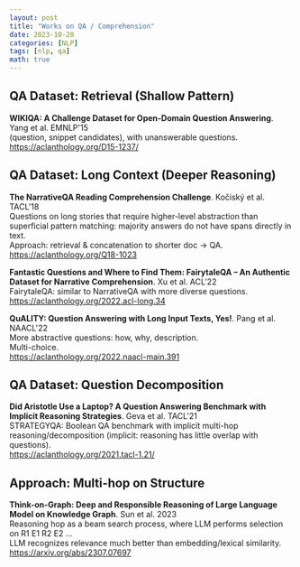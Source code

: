 ```yaml
---
layout: post
title: "Works on QA / Comprehension"
date: 2023-10-20
categories: [NLP]
tags: [nlp, qa]
math: true
---
```


## QA Dataset: Retrieval (Shallow Pattern)

**WIKIQA: A Challenge Dataset for Open-Domain Question Answering**. Yang et al. EMNLP'15\
(question, snippet candidates), with unanswerable questions.\
<https://aclanthology.org/D15-1237/>

## QA Dataset: Long Context (Deeper Reasoning)

**The NarrativeQA Reading Comprehension Challenge**. Kočiský et al. TACL'18\
Questions on long stories that require higher-level abstraction than superficial pattern matching: majority answers do not have spans directly in text.\
Approach: retrieval & concatenation to shorter doc -> QA.\
<https://aclanthology.org/Q18-1023>

**Fantastic Questions and Where to Find Them: FairytaleQA – An Authentic Dataset for Narrative Comprehension**. Xu et al. ACL'22\
FairytaleQA: similar to NarrativeQA with more diverse questions.\
<https://aclanthology.org/2022.acl-long.34>

**QuALITY: Question Answering with Long Input Texts, Yes!**. Pang et al. NAACL'22\
More abstractive questions: how, why, description.\
Multi-choice.\
<https://aclanthology.org/2022.naacl-main.391>

## QA Dataset: Question Decomposition

**Did Aristotle Use a Laptop? A Question Answering Benchmark with Implicit Reasoning Strategies**. Geva et al. TACL'21\
STRATEGYQA: Boolean QA benchmark with implicit multi-hop reasoning/decomposition (implicit: reasoning has little overlap with questions).\
<https://aclanthology.org/2021.tacl-1.21/>


## Approach: Multi-hop on Structure

**Think-on-Graph: Deep and Responsible Reasoning of Large Language Model on Knowledge Graph**. Sun et al. 2023\
Reasoning hop as a beam search process, where LLM performs selection on R1 E1 R2 E2 ...\
LLM recognizes relevance much better than embedding/lexical similarity.\
<https://arxiv.org/abs/2307.07697>
